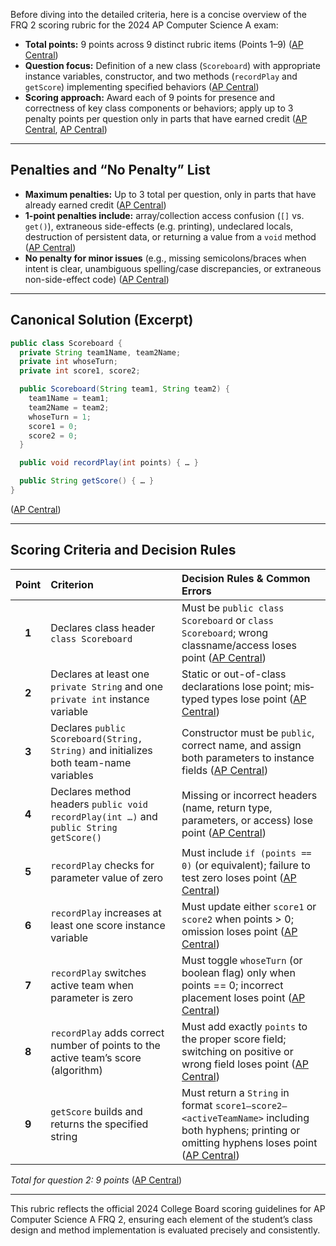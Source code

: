 Before diving into the detailed criteria, here is a concise overview of the FRQ 2 scoring rubric for the 2024 AP Computer Science A exam:

* **Total points:** 9 points across 9 distinct rubric items (Points 1–9) ([AP Central][1])
* **Question focus:** Definition of a new class (`Scoreboard`) with appropriate instance variables, constructor, and two methods (`recordPlay` and `getScore`) implementing specified behaviors ([AP Central][1])
* **Scoring approach:** Award each of 9 points for presence and correctness of key class components or behaviors; apply up to 3 penalty points per question only in parts that have earned credit ([AP Central][1], [AP Central][2])

---

## Penalties and “No Penalty” List

* **Maximum penalties:** Up to 3 total per question, only in parts that have already earned credit ([AP Central][1])
* **1-point penalties include:** array/collection access confusion (`[]` vs. `get()`), extraneous side-effects (e.g. printing), undeclared locals, destruction of persistent data, or returning a value from a `void` method ([AP Central][1])
* **No penalty for minor issues** (e.g., missing semicolons/braces when intent is clear, unambiguous spelling/case discrepancies, or extraneous non-side-effect code) ([AP Central][1])

---

## Canonical Solution (Excerpt)

```java
public class Scoreboard {
  private String team1Name, team2Name;
  private int whoseTurn;
  private int score1, score2;

  public Scoreboard(String team1, String team2) {
    team1Name = team1;
    team2Name = team2;
    whoseTurn = 1;
    score1 = 0;
    score2 = 0;
  }

  public void recordPlay(int points) { … }

  public String getScore() { … }
}
```

([AP Central][1])

---

## Scoring Criteria and Decision Rules

| Point | Criterion                                                                              | Decision Rules & Common Errors                                                                                                                       |
| :---: | :------------------------------------------------------------------------------------- | :--------------------------------------------------------------------------------------------------------------------------------------------------- |
| **1** | Declares class header `class Scoreboard`                                               | Must be `public class Scoreboard` or `class Scoreboard`; wrong classname/access loses point ([AP Central][1])                                        |
| **2** | Declares at least one `private String` and one `private int` instance variable         | Static or out-of-class declarations lose point; mis‐typed types lose point ([AP Central][1])                                                         |
| **3** | Declares `public Scoreboard(String, String)` and initializes both team-name variables  | Constructor must be `public`, correct name, and assign both parameters to instance fields ([AP Central][1])                                          |
| **4** | Declares method headers `public void recordPlay(int …)` and `public String getScore()` | Missing or incorrect headers (name, return type, parameters, or access) lose point ([AP Central][1])                                                 |
| **5** | `recordPlay` checks for parameter value of zero                                        | Must include `if (points == 0)` (or equivalent); failure to test zero loses point ([AP Central][1])                                                  |
| **6** | `recordPlay` increases at least one score instance variable                            | Must update either `score1` or `score2` when points > 0; omission loses point ([AP Central][1])                                                      |
| **7** | `recordPlay` switches active team when parameter is zero                               | Must toggle `whoseTurn` (or boolean flag) only when points == 0; incorrect placement loses point ([AP Central][1])                                   |
| **8** | `recordPlay` adds correct number of points to the active team’s score (algorithm)      | Must add exactly `points` to the proper score field; switching on positive or wrong field loses point ([AP Central][1])                              |
| **9** | `getScore` builds and returns the specified string                                     | Must return a `String` in format `score1–score2–<activeTeamName>` including both hyphens; printing or omitting hyphens loses point ([AP Central][1]) |

*Total for question 2: 9 points* ([AP Central][1])

---

This rubric reflects the official 2024 College Board scoring guidelines for AP Computer Science A FRQ 2, ensuring each element of the student’s class design and method implementation is evaluated precisely and consistently.

[1]: https://apcentral.collegeboard.org/media/pdf/ap24-apc-computer-science-a-q2.pdf "2024 Student Samples and Commentaries: AP Computer Science A - FRQ 2"
[2]: https://apcentral.collegeboard.org/media/pdf/ap24-sg-computer-science-a.pdf?utm_source=chatgpt.com "[PDF] 2024 Scoring Guidelines - AP Computer Science A"
